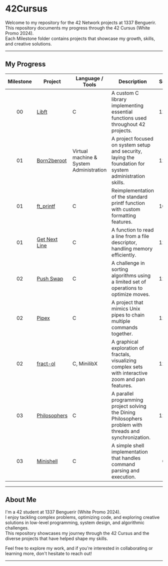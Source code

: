 # 42Cursus

Welcome to my repository for the 42 Network projects at 1337 Benguerir.  
This repository documents my progress through the 42 Cursus (White Promo 2024).  
Each Milestone folder contains projects that showcase my growth, skills, and creative solutions.

---

## My Progress

| Milestone  | Project                                                                                             | Language / Tools                     | Description                                                                                              | Score  |
|:----------:|-----------------------------------------------------------------------------------------------------|--------------------------------------|----------------------------------------------------------------------------------------------------------|:------:|
| 00         | [Libft](https://github.com/Abdellah-Nsila/42cursus/tree/master/Milestone%200/libft)                   | C                                    | A custom C library implementing essential functions used throughout 42 projects.                        | 125%   |
| 01         | [Born2beroot](https://github.com/Abdellah-Nsila/42cursus/tree/master/Milestone%201/Born2beRoot)         | Virtual machine & System Administration      | A project focused on system setup and security, laying the foundation for system administration skills.  | 125%   |
| 01         | [ft_printf](https://github.com/Abdellah-Nsila/42cursus/tree/master/Milestone%201/ft_printf)             | C                                    | Reimplementation of the standard printf function with custom formatting features.                        | 100%   |
| 01         | [Get Next Line](https://github.com/Abdellah-Nsila/42cursus/tree/master/Milestone%201/get_next_line)     | C                                    | A function to read a line from a file descriptor, handling memory efficiently.                          | 125%   |
| 02         | [Push Swap](https://github.com/Abdellah-Nsila/42cursus/tree/master/Milestone%202/push_swap)             | C                                    | A challenge in sorting algorithms using a limited set of operations to optimize moves.                  | 125%   |
| 02         | [Pipex](https://github.com/Abdellah-Nsila/42cursus/tree/master/Milestone%202/pipex)                     | C                                    | A project that mimics Unix pipes to chain multiple commands together.                                   | 125%   |
| 02         | [fract-ol](https://github.com/Abdellah-Nsila/42cursus/tree/master/Milestone%202/fract-ol)               | C, MinilibX                          | A graphical exploration of fractals, visualizing complex sets with interactive zoom and pan features.  | 125%   |
| 03         | [Philosophers](https://github.com/Abdellah-Nsila/42cursus/tree/master/Milestone%203/Philosophers)       | C                                    | A parallel programming project solving the Dining Philosophers problem with threads and synchronization. | 125%  |
| 03         | [Minishell](https://github.com/Abdellah-Nsila/42cursus/tree/master/Milestone%203/minishell)             | C                                    | A simple shell implementation that handles command parsing and execution.                              | 0%   |
---

## About Me

I'm a 42 student at 1337 Benguerir (White Promo 2024).  
I enjoy tackling complex problems, optimizing code, and exploring creative solutions in low-level programming, system design, and algorithmic challenges.  
This repository showcases my journey through the 42 Cursus and the diverse projects that have helped shape my skills.

Feel free to explore my work, and if you're interested in collaborating or learning more, don't hesitate to reach out!

---
